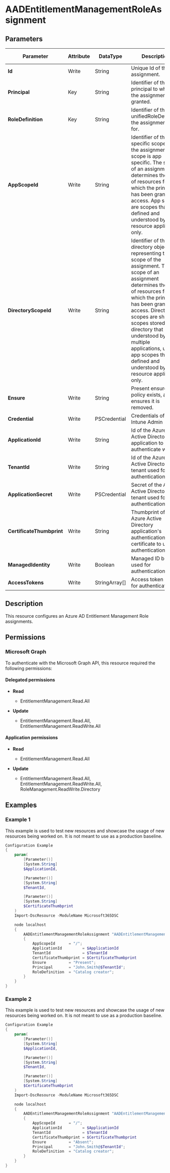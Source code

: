 ﻿# AADEntitlementManagementRoleAssignment

## Parameters

| Parameter | Attribute | DataType | Description | Allowed Values |
| --- | --- | --- | --- | --- |
| **Id** | Write | String | Unique Id of the role assignment. | |
| **Principal** | Key | String | Identifier of the principal to which the assignment is granted. | |
| **RoleDefinition** | Key | String | Identifier of the unifiedRoleDefinition the assignment is for. | |
| **AppScopeId** | Write | String | Identifier of the app specific scope when the assignment scope is app specific. The scope of an assignment determines the set of resources for which the principal has been granted access. App scopes are scopes that are defined and understood by a resource application only. | |
| **DirectoryScopeId** | Write | String | Identifier of the directory object representing the scope of the assignment. The scope of an assignment determines the set of resources for which the principal has been granted access. Directory scopes are shared scopes stored in the directory that are understood by multiple applications, unlike app scopes that are defined and understood by a resource application only. | |
| **Ensure** | Write | String | Present ensures the policy exists, absent ensures it is removed. | `Present`, `Absent` |
| **Credential** | Write | PSCredential | Credentials of the Intune Admin | |
| **ApplicationId** | Write | String | Id of the Azure Active Directory application to authenticate with. | |
| **TenantId** | Write | String | Id of the Azure Active Directory tenant used for authentication. | |
| **ApplicationSecret** | Write | PSCredential | Secret of the Azure Active Directory tenant used for authentication. | |
| **CertificateThumbprint** | Write | String | Thumbprint of the Azure Active Directory application's authentication certificate to use for authentication. | |
| **ManagedIdentity** | Write | Boolean | Managed ID being used for authentication. | |
| **AccessTokens** | Write | StringArray[] | Access token used for authentication. | |


## Description

This resource configures an Azure AD Entitlement Management Role assignments.

## Permissions

### Microsoft Graph

To authenticate with the Microsoft Graph API, this resource required the following permissions:

#### Delegated permissions

- **Read**

    - EntitlementManagement.Read.All

- **Update**

    - EntitlementManagement.Read.All, EntitlementManagement.ReadWrite.All

#### Application permissions

- **Read**

    - EntitlementManagement.Read.All

- **Update**

    - EntitlementManagement.Read.All, EntitlementManagement.ReadWrite.All, RoleManagement.ReadWrite.Directory

## Examples

### Example 1

This example is used to test new resources and showcase the usage of new resources being worked on.
It is not meant to use as a production baseline.

```powershell
Configuration Example
{
    param(
        [Parameter()]
        [System.String]
        $ApplicationId,

        [Parameter()]
        [System.String]
        $TenantId,

        [Parameter()]
        [System.String]
        $CertificateThumbprint
    )
    Import-DscResource -ModuleName Microsoft365DSC

    node localhost
    {
        AADEntitlementManagementRoleAssignment "AADEntitlementManagementRoleAssignment-Create"
        {
            AppScopeId      = "/";
            ApplicationId         = $ApplicationId
            TenantId              = $TenantId
            CertificateThumbprint = $CertificateThumbprint
            Ensure          = "Present";
            Principal       = "John.Smith@$TenantId";
            RoleDefinition  = "Catalog creator";
        }
    }
}
```

### Example 2

This example is used to test new resources and showcase the usage of new resources being worked on.
It is not meant to use as a production baseline.

```powershell
Configuration Example
{
    param(
        [Parameter()]
        [System.String]
        $ApplicationId,

        [Parameter()]
        [System.String]
        $TenantId,

        [Parameter()]
        [System.String]
        $CertificateThumbprint
    )
    Import-DscResource -ModuleName Microsoft365DSC

    node localhost
    {
        AADEntitlementManagementRoleAssignment "AADEntitlementManagementRoleAssignment-Remove"
        {
            AppScopeId      = "/";
            ApplicationId         = $ApplicationId
            TenantId              = $TenantId
            CertificateThumbprint = $CertificateThumbprint
            Ensure          = "Absent";
            Principal       = "John.Smith@$TenantId";
            RoleDefinition  = "Catalog creator";
        }
    }
}
```

